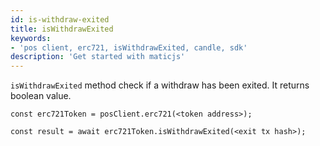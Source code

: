 ```yaml
---
id: is-withdraw-exited
title: isWithdrawExited
keywords: 
- 'pos client, erc721, isWithdrawExited, candle, sdk'
description: 'Get started with maticjs'
---
```


`isWithdrawExited` method check if a withdraw has been exited. It returns boolean value.

```
const erc721Token = posClient.erc721(<token address>);

const result = await erc721Token.isWithdrawExited(<exit tx hash>);

```
